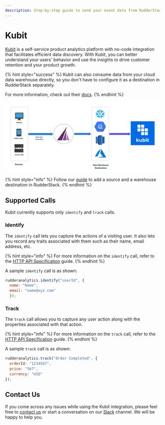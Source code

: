 ```yaml
---
description: Step-by-step guide to send your event data from RudderStack to Kubit.
---
```


# Kubit

[Kubit](https://www.kubit.ai/) is a self-service product analytics platform with no-code integration that facilitates efficient data discovery. With Kubit, you can better understand your users' behavior and use the insights to drive customer retention and your product growth.

{% hint style="success" %}
Kubit can also consume data from your cloud data warehouse directly, so you don't have to configure it as a destination in RudderStack separately.

For more information, check out their [docs](https://www.kubit.ai/doc).
{% endhint %}

![](../../.gitbook/assets/image%20%28104%29.png)

{% hint style="info" %}
Follow our [guide](../../connections/adding-source-and-destination-rudderstack.md) to add a source and a warehouse destination in RudderStack.
{% endhint %}

## Supported Calls

Kubit currently supports only `identify` and `track` calls.

### Identify

The `identify` call lets you capture the actions of a visiting user. It also lets you record any traits associated with them such as their name, email address, etc.

{% hint style="info" %}
For more information on the `identify` call, refer to the [HTTP API Specification](../../rudderstack-api/http-api.md) guide.
{% endhint %}

A sample `identify` call is as shown:

```javascript
rudderanalytics.identify("userId", {
  name: "Name",
  email: "name@xyz.com"
  });
```

### Track

The `track` call allows you to capture any user action along with the properties associated with that action.

{% hint style="info" %}
For more information on the `track` call, refer to the [HTTP API Specification](../../rudderstack-api/http-api.md) guide.
{% endhint %}

A sample `track` call is as shown:

```javascript
rudderanalytics.track("Order Completed", {
  orderId: "1234567",
  price: "567",
  currency: "USD"
});
```

## Contact Us

If you come across any issues while using the Kubit integration, please feel free to [contact us](mailto:%20docs@rudderstack.com) or start a conversation on our [Slack](https://resources.rudderstack.com/join-rudderstack-slack) channel. We will be happy to help you.

